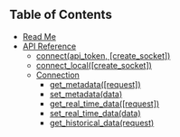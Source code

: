 ## Table of Contents

* [Read Me](/README.md)
* [API Reference](/docs/api/README.md)
  * [connect(api_token, [create_socket])](/docs/api/connect.md)
  * [connect_local([create_socket])](/docs/api/connect_local.md)
  * [Connection](/docs/api/Connection/README.md)
    * [get_metadata([request])](/docs/api/Connection/get_metadata.md)
    * [set_metadata(data)](/docs/api/Connection/set_metadata.md)
    * [get_real_time_data([request])](/docs/api/Connection/get_real_time_data.md)
    * [set_real_time_data(data)](/docs/api/Connection/set_real_time_data.md)
    * [get_historical_data(request)](/docs/api/Connection/get_historical_data.md)
